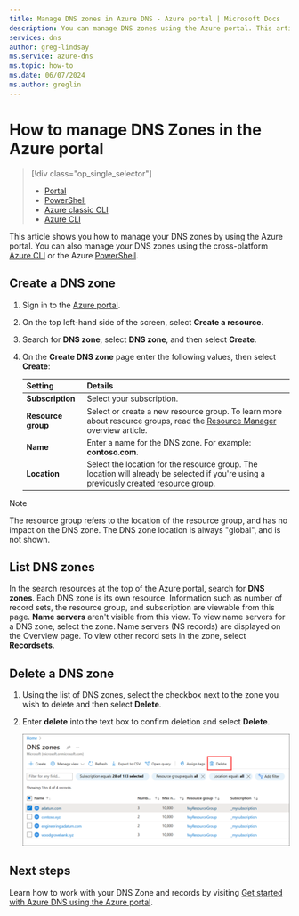```yaml
---
title: Manage DNS zones in Azure DNS - Azure portal | Microsoft Docs
description: You can manage DNS zones using the Azure portal. This article describes how to update, delete, and create DNS zones on Azure DNS
services: dns
author: greg-lindsay
ms.service: azure-dns
ms.topic: how-to
ms.date: 06/07/2024
ms.author: greglin
---
```

# How to manage DNS Zones in the Azure portal

> [!div class="op_single_selector"]
> * [Portal](dns-operations-dnszones-portal.md)
> * [PowerShell](dns-operations-dnszones.md)
> * [Azure classic CLI](./dns-operations-dnszones-cli.md)
> * [Azure CLI](dns-operations-dnszones-cli.md)

This article shows you how to manage your DNS zones by using the Azure portal. You can also manage your DNS zones using the cross-platform [Azure CLI](dns-operations-dnszones-cli.md) or the Azure [PowerShell](dns-operations-dnszones.md).

## Create a DNS zone

1. Sign in to the [Azure portal](https://portal.azure.com/).
2. On the top left-hand side of the screen, select **Create a resource**. 
3. Search for **DNS zone**, select **DNS zone**, and then select **Create**.
4. On the **Create DNS zone** page enter the following values, then select **Create**:

    | Setting | Details |
    | --- | --- |
    | **Subscription** | Select your subscription.|
    | **Resource group** | Select or create a new resource group. To learn more about resource groups, read the [Resource Manager](../azure-resource-manager/management/overview.md?toc=%2fazure%2fdns%2ftoc.json#resource-groups) overview article.|
    | **Name** | Enter a name for the DNS zone. For example: **contoso.com**. |
    | **Location** | Select the location for the resource group. The location will already be selected if you're using a previously created resource group. |

> [!NOTE]
> The resource group refers to the location of the resource group, and has no impact on the DNS zone. The DNS zone location is always "global", and is not shown.

## List DNS zones

In the search resources at the top of the Azure portal, search for **DNS zones**. Each DNS zone is its own resource. Information such as number of record sets, the resource group, and subscription are viewable from this page. **Name servers** aren't visible from this view. To view name servers for a DNS zone, select the zone. Name servers (NS records) are displayed on the Overview page. To view other record sets in the zone, select **Recordsets**.

## Delete a DNS zone

1. Using the list of DNS zones, select the checkbox next to the zone you wish to delete and then select **Delete**. 
2. Enter **delete** into the text box to confirm deletion and select **Delete**.

   ![A screenshot of how to delete a DNS zone.](media/dns-operations-dnszones-portal/delete-zone.png)

## Next steps

Learn how to work with your DNS Zone and records by visiting [Get started with Azure DNS using the Azure portal](dns-getstarted-portal.md).
